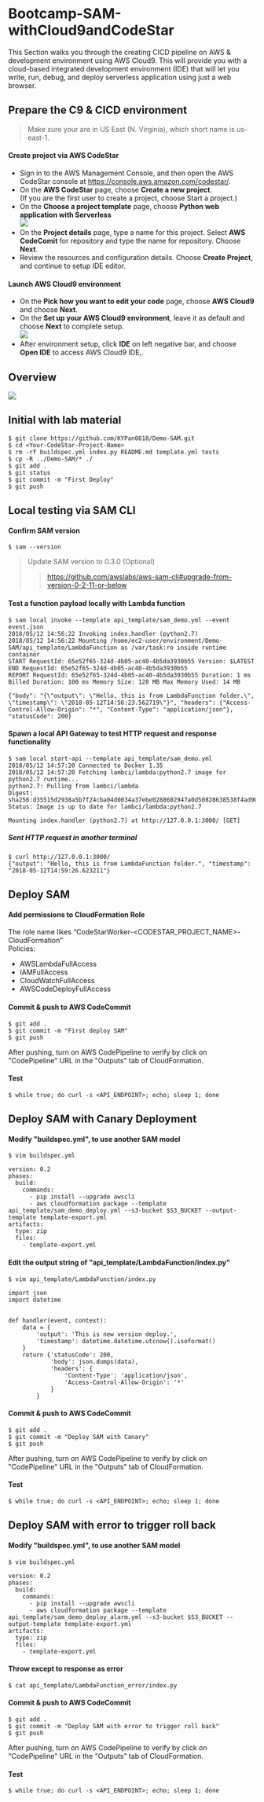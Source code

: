 
# Bootcamp-SAM-withCloud9andCodeStar
This Section walks you through the creating CICD pipeline on AWS & development environment using AWS Cloud9. This will provide you with a cloud-based integrated development environment (IDE) that will let you write, run, debug, and deploy serverless application using just a web browser.

## Prepare the C9 & CICD environment

>Make sure your are in US East (N. Virginia), which short name is us-east-1.

#### Create project via AWS CodeStar

* Sign in to the AWS Management Console, and then open the AWS CodeStar console at https://console.aws.amazon.com/codestar/.
* On the **AWS CodeStar** page, choose **Create a new project**.</br> (If you are the first user to create a project, choose Start a project.)
* On the **Choose a project template** page, choose **Python web application with Serverless** </br> ![](images/python-web-serverless.png)
* On the **Project details** page, type a name for this project. Select **AWS CodeComit** for repository and type the name for repository. Choose **Next**.
* Review the resources and configuration details. Choose **Create Project**, and continue to setup IDE editor.

#### Launch AWS Cloud9 environment

* On the **Pick how you want to edit your code** page, choose **AWS Cloud9** and choose **Next**. 
* On the **Set up your AWS Cloud9 environment**, leave it as default and choose **Next** to complete setup. </br> ![](images/cloud9-dashboard.png)
* After environment setup, click **IDE** on left negative bar, and choose **Open IDE** to access AWS Cloud9 IDE,.

## Overview

![](images/overview-structure.png)

## Initial with lab material
```
$ git clone https://github.com/KYPan0818/Demo-SAM.git
$ cd <Your-CodeStar-Project-Name>
$ rm -rf buildspec.yml index.py README.md template.yml tests
$ cp -R ../Demo-SAM/* ./
$ git add .
$ git status
$ git commit -m "First Deploy"
$ git push
```

## Local testing via SAM CLI

#### Confirm SAM version
```
$ sam --version
```
> Update SAM version to 0.3.0 (Optional)
>> https://github.com/awslabs/aws-sam-cli#upgrade-from-version-0-2-11-or-below

#### Test a function payload locally with Lambda function
```
$ sam local invoke --template api_template/sam_demo.yml --event event.json
2018/05/12 14:56:22 Invoking index.handler (python2.7)
2018/05/12 14:56:22 Mounting /home/ec2-user/environment/Demo-SAM/api_template/LambdaFunction as /var/task:ro inside runtime container
START RequestId: 65e52f65-324d-4b05-ac40-4b5da3930b55 Version: $LATEST
END RequestId: 65e52f65-324d-4b05-ac40-4b5da3930b55
REPORT RequestId: 65e52f65-324d-4b05-ac40-4b5da3930b55 Duration: 1 ms Billed Duration: 100 ms Memory Size: 128 MB Max Memory Used: 14 MB

{"body": "{\"output\": \"Hello, this is from LambdaFunction folder.\", \"timestamp\": \"2018-05-12T14:56:23.562719\"}", "headers": {"Access-Control-Allow-Origin": "*", "Content-Type": "application/json"}, "statusCode": 200}
```
#### Spawn a local API Gateway to test HTTP request and response functionality
```
$ sam local start-api --template api_template/sam_demo.yml
2018/05/12 14:57:20 Connected to Docker 1.35
2018/05/12 14:57:20 Fetching lambci/lambda:python2.7 image for python2.7 runtime...
python2.7: Pulling from lambci/lambda
Digest: sha256:d35515d2938a5b7f24cba04d0034a37ebe0288602947a0d50828638538f4ad90
Status: Image is up to date for lambci/lambda:python2.7

Mounting index.handler (python2.7) at http://127.0.0.1:3000/ [GET]
```
##### Sent HTTP request in another terminal
```
$ curl http://127.0.0.1:3000/
{"output": "Hello, this is from LambdaFunction folder.", "timestamp": "2018-05-12T14:59:26.623211"}
```

## Deploy SAM

#### Add permissions to CloudFormation Role

The role name likes “CodeStarWorker-<CODESTAR_PROJECT_NAME>-CloudFormation” </br>
Policies:
* AWSLambdaFullAccess
* IAMFullAccess
* CloudWatchFullAccess
* AWSCodeDeployFullAccess

#### Commit & push to AWS CodeCommit 
```
$ git add .
$ git commit -m "First deploy SAM"
$ git push
```

After pushing, turn on AWS CodePipeline to verify by click on "CodePipeline" URL in the "Outputs" tab of CloudFormation.

#### Test

```
$ while true; do curl -s <API_ENDPOINT>; echo; sleep 1; done
```

## Deploy SAM with Canary Deployment


#### Modify "buildspec.yml", to use another SAM model 

```
$ vim buildspec.yml
```
```
version: 0.2
phases:
  build:
    commands:
      - pip install --upgrade awscli
      - aws cloudformation package --template api_template/sam_demo_deploy.yml --s3-bucket $S3_BUCKET --output-template template-export.yml
artifacts:
  type: zip
  files:
    - template-export.yml
```

#### Edit the output string of "api_template/LambdaFunction/index.py"
```
$ vim api_template/LambdaFunction/index.py
```
```
import json
import datetime


def handler(event, context):
    data = {
        'output': 'This is new version deploy.',
        'timestamp': datetime.datetime.utcnow().isoformat()
    }
    return {'statusCode': 200,
            'body': json.dumps(data),
            'headers': {
                'Content-Type': 'application/json',
                'Access-Control-Allow-Origin': '*'
            }
        }
```


#### Commit & push to AWS CodeCommit 
```
$ git add .
$ git commit -m "Deploy SAM with Canary"
$ git push
```

After pushing, turn on AWS CodePipeline to verify by click on "CodePipeline" URL in the "Outputs" tab of CloudFormation.

#### Test

```
$ while true; do curl -s <API_ENDPOINT>; echo; sleep 1; done
```


## Deploy SAM with error to trigger roll back

#### Modify "buildspec.yml", to use another SAM model 

```
$ vim buildspec.yml
```
```
version: 0.2
phases:
  build:
    commands:
      - pip install --upgrade awscli
      - aws cloudformation package --template api_template/sam_demo_deploy_alarm.yml --s3-bucket $S3_BUCKET --output-template template-export.yml
artifacts:
  type: zip
  files:
    - template-export.yml
```

#### Throw except to response as error
```
$ cat api_template/LambdaFunction_error/index.py
```
#### Commit & push to AWS CodeCommit 
```
$ git add .
$ git commit -m "Deploy SAM with error to trigger roll back"
$ git push
```

After pushing, turn on AWS CodePipeline to verify by click on "CodePipeline" URL in the "Outputs" tab of CloudFormation.

#### Test

```
$ while true; do curl -s <API_ENDPOINT>; echo; sleep 1; done
```

